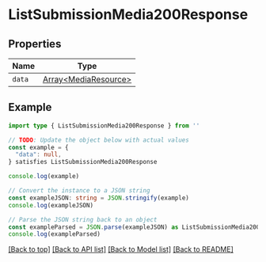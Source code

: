 
# ListSubmissionMedia200Response


## Properties

Name | Type
------------ | -------------
`data` | [Array&lt;MediaResource&gt;](MediaResource.md)

## Example

```typescript
import type { ListSubmissionMedia200Response } from ''

// TODO: Update the object below with actual values
const example = {
  "data": null,
} satisfies ListSubmissionMedia200Response

console.log(example)

// Convert the instance to a JSON string
const exampleJSON: string = JSON.stringify(example)
console.log(exampleJSON)

// Parse the JSON string back to an object
const exampleParsed = JSON.parse(exampleJSON) as ListSubmissionMedia200Response
console.log(exampleParsed)
```

[[Back to top]](#) [[Back to API list]](../README.md#api-endpoints) [[Back to Model list]](../README.md#models) [[Back to README]](../README.md)


